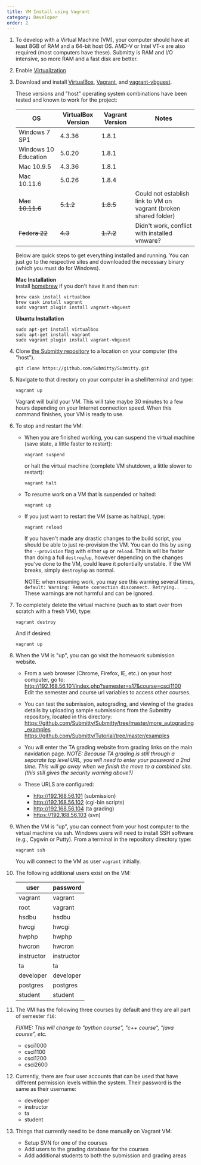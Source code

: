 ```yaml
---
title: VM Install using Vagrant
category: Developer
order: 2
---
```


1. To develop with a Virtual Machine (VM), your computer should have
   at least 8GB of RAM and a 64-bit host OS.  AMD-V or Intel VT-x are
   also required (most computers have these).  Submitty is RAM and I/O
   intensive, so more RAM and a fast disk are better.


2. Enable [Virtualization](http://tinyurl.com/enable-virtualization)


3. Download and install [VirtualBox](https://www.virtualbox.org/), [Vagrant](https://www.vagrantup.com), and [vagrant-vbguest](https://github.com/dotless-de/vagrant-vbguest). 

    These versions and "host" operating system combinations have been tested and known to work for the project:

    | OS                    | VirtualBox Version | Vagrant Version | Notes  |
    |-----------------------|--------------------|-----------------|--------|
    | Windows 7 SP1         | 4.3.36             | 1.8.1           | |
    | Windows 10 Education  | 5.0.20             | 1.8.1           | |
    | Mac 10.9.5            | 4.3.36             | 1.8.1           | |
    | Mac 10.11.6           | 5.0.26             | 1.8.4           | |
    | ~~Mac 10.11.6~~       | ~~5.1.2~~          | ~~1.8.5~~       | Could not establish link to VM on vagrant (broken shared folder) |
    | ~~Fedora 22~~         | ~~4.3~~            | ~~1.7.2~~       | Didn't work, conflict with installed vmware? |

    Below are quick steps to get everything installed and running. You can just go to the respective sites and downloaded the necessary binary (which you must do for Windows).

    **Mac Installation**  
    Install [homebrew](http://brew.sh/) if you don't have it and then run:
    ```
    brew cask install virtualbox
    brew cask install vagrant
    sudo vagrant plugin install vagrant-vbguest
    ```
   
    **Ubuntu Installation**
    ```
    sudo apt-get install virtualbox
    sudo apt-get install vagrant
    sudo vagrant plugin install vagrant-vbguest
    ```

2. Clone [the Submitty repository](https://github.com/Submitty/Submitty) to a location on
   your computer (the "host").
    
   ```
   git clone https://github.com/Submitty/Submitty.git
   ```


3. Navigate to that directory on your computer in a shell/terminal and
   type:

   ```
   vagrant up
   ```

   Vagrant will build your VM.  This will take maybe 30 minutes to a
   few hours depending on your Internet connection speed.  When this
   command finishes, your VM is ready to use.


5. To stop and restart the VM:

   * When you are finished working, you can suspend the virtual
     machine (save state, a little faster to restart):

     ```
     vagrant suspend
     ```
     
     or halt the virtual machine (complete VM shutdown, a little
     slower to restart):

     ```
     vagrant halt
     ```
   
   * To resume work on a VM that is suspended or halted:

     ```
     vagrant up
     ```

   * If you just want to restart the VM (same as halt/up), type:
     ```
     vagrant reload
     ```

     If you haven't made any drastic changes to the build script, 
     you should be able to just re-provision the VM. You can do this by
     using the `--provision` flag with either `up` or  `reload`. This is 
     will be faster than doing a full `destroy`/`up`, however depending on
     the changes you've done to the VM, could leave it potentially unstable.
     If the VM breaks, simply `destroy`/`up` as normal.

     NOTE: when resuming work, you may see this warning several
     times, `default: Warning: Remote connection
     disconnect. Retrying..  .` These warnings are not harmful and can
     be ignored.

6. To completely delete the virtual machine (such as to start over from
   scratch with a fresh VM), type:

   ```
   vagrant destroy
   ```

   And if desired:

   ```
   vagrant up
   ```


7. When the VM is "up", you can go visit the homework submission
   website.
   
   * From a web browser (Chrome, Firefox, IE, etc.) on your host
     computer, go to:  
     <http://192.168.56.101/index.php?semester=s17&course=csci1100>  
     Edit the semester and course url variables to access other courses.

   * You can test the submission, autograding, and viewing of the
     grades details by uploading sample submissions from the Submitty
     repository, located in this directory:  
     <https://github.com/Submitty/Submitty/tree/master/more_autograding_examples><br>
     <https://github.com/Submitty/Tutorial/tree/master/examples>

   * You will enter the TA grading website from grading links on the main navidation page.
     _NOTE:  Because TA grading is still through a separate top level URL, you will need to enter your
     password a 2nd time.  This will go away when we finish the move to a combined site.
     (this still gives the security warning above?)_

   * These URLS are configured:
     * <http://192.168.56.101> (submission)
     * <http://192.168.56.102> (cgi-bin scripts)
     * <http://192.168.56.104> (ta grading)
     * <https://192.168.56.103> (svn)


8. When the VM is "up", you can connect from your host computer to the
   virtual machine via ssh.  Windows users will need to install SSH
   software (e.g., Cygwin or Putty).  From a terminal in the
   repository directory type:

   ```
   vagrant ssh
   ```

   You will connect to the VM as user `vagrant` initially. 


9.  The following additional users exist on the VM:

    | user | password |
    |------|----------|
    | vagrant | vagrant |
    | root | vagrant |
    | hsdbu | hsdbu |
    | hwcgi | hwcgi |
    | hwphp | hwphp |
    | hwcron | hwcron |
    | instructor | instructor |
    | ta | ta |
    | developer | developer |
    | postgres | postgres |
    | student | student |


10. The VM has the following three courses by default and they are all part of semester `f16`:

    _FIXME:  This will change to "python course", "c++ course", "java course", etc._
    
    * csci1000
    * csci1100
    * csci1200
    * csci2600


11. Currently, there are four user accounts that can be used that have different permission levels within the system. Their password is the same as their username:
   
    * developer
    * instructor
    * ta
    * student

11. Things that currently need to be done manually on Vagrant VM:

    * Setup SVN for one of the courses
    * Add users to the grading database for the courses
    * Add additional students to both the submission and grading areas